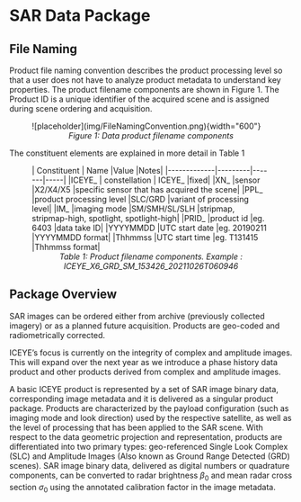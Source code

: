 # SAR Data Package

## File Naming
Product file naming convention describes the product processing level so that a user does not have to analyze product metadata to understand key properties. The product filename components are shown in Figure 1. The Product ID is a unique identifier of the acquired scene and is assigned during scene ordering and acquisition. 

<figure markdown>
![placeholder](img/FileNamingConvention.png){width="600"}
<figcaption align = "center"><em>Figure 1: Data product filename components</em></figcaption>
</figure> 
The constituent elements are explained in more detail in  Table 1

<figure markdown>
| Constituent |	Name	|Value	|Notes|
|-------------|---------|-------|-----|
|ICEYE_	      | constellation |	ICEYE_	|fixed|
|XN_	|sensor	|X2/X4/X5	|specific sensor that has acquired the scene|
|PPL_	|product processing level	|SLC/GRD	|variant of processing level|
|IM_	|imaging mode	|SM/SMH/SL/SLH	|stripmap, stripmap-high, spotlight, spotlight-high|
|PRID_	|product id	|eg. 6403	|data take ID|
|YYYYMMDD	|UTC start date	|eg. 20190211	|YYYYMMDD format|
|Thhmmss	|UTC start time	|eg. T131415	|Thhmmss format|

<figcaption align = "center"><em>Table 1: Product filename components. Example : ICEYE_X6_GRD_SM_153426_20211026T060946</em></figcaption>
</figure> 

## Package Overview
<!-- Earth Observation Products are available in varying processing levels. The levels are defined by the Committee for Earth Observation Satellites[@ceoslevels] as :

* RAW Data - Data in their original packets, as received from a satellite. 
* Level 0 - Reconstructed unprocessed instrument data at full space time resolution with all available supplemental information to be used in subsequent processing (e.g., ephemeris, health and safety) appended. 
* Level 1 - Unpacked, reformatted level 0 data, with all supplemental information to be used in subsequent processing appended. Optional radiometric and geometric correction applied to produce parameters in physical units. Data generally presented as full time/space resolution. A wide variety of sub level products are possible. 
* Level 2 - Retrieved environmental variables (e.g., ocean wave height, soil moisture, ice concentration) at the same resolution and location as the level 1 source data. 
* Level 3 - Data or retrieved environmental variables which have been spatially and/or temporally re-sampled (i.e., derived from level 1 or 2 products). Such re-sampling may include averaging and compositing. 
* Level 4 - Model output or results from analyses of lower level data (i.e., variables that are not directly measured by the instruments, but are derived from these measurements).  -->

<!-- At the moment ICEYE provides its imagery products as CEOS Level 1.  -->

SAR images can be ordered either from archive (previously collected imagery) or as a planned future acquisition. Products are geo-coded and radiometrically corrected.

ICEYE’s focus is currently on the integrity of complex and amplitude images. This will expand over the next year as we introduce a phase history data product and other products derived from complex and amplitude images.
 
A basic ICEYE product is represented by a set of SAR image binary data, corresponding image metadata and it is delivered as a singular product package. Products are characterized by the payload configuration (such as imaging mode and look direction) used by the respective satellite, as well as the level of processing that has been applied to the SAR scene. With respect to the data geometric projection and representation, products are differentiated into two primary types: geo-referenced Single Look Complex (SLC) and Amplitude Images (Also known as Ground Range Detected (GRD) scenes). SAR image binary data, delivered as digital numbers or quadrature components, can be converted to radar brightness $\beta_0$ and mean radar cross section $\sigma_0$ using the annotated calibration factor in the image metadata.


